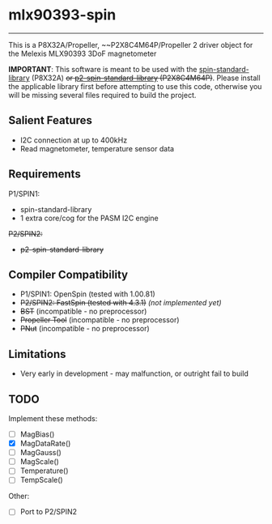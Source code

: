 # mlx90393-spin 
---------------

This is a P8X32A/Propeller, ~~P2X8C4M64P/Propeller 2 driver object for the Melexis MLX90393 3DoF magnetometer

**IMPORTANT**: This software is meant to be used with the [spin-standard-library](https://github.com/avsa242/spin-standard-library) (P8X32A) ~~or [p2-spin-standard-library](https://github.com/avsa242/p2-spin-standard-library) (P2X8C4M64P)~~. Please install the applicable library first before attempting to use this code, otherwise you will be missing several files required to build the project.

## Salient Features

* I2C connection at up to 400kHz
* Read magnetometer, temperature sensor data

## Requirements

P1/SPIN1:
* spin-standard-library
* 1 extra core/cog for the PASM I2C engine

~~P2/SPIN2:~~
* ~~p2-spin-standard-library~~

## Compiler Compatibility

* P1/SPIN1: OpenSpin (tested with 1.00.81)
* ~~P2/SPIN2: FastSpin (tested with 4.3.1)~~ _(not implemented yet)_
* ~~BST~~ (incompatible - no preprocessor)
* ~~Propeller Tool~~ (incompatible - no preprocessor)
* ~~PNut~~ (incompatible - no preprocessor)

## Limitations

* Very early in development - may malfunction, or outright fail to build

## TODO

Implement these methods:
- [ ] MagBias()
- [x] MagDataRate()
- [ ] MagGauss()
- [ ] MagScale()
- [ ] Temperature()
- [ ] TempScale()

Other:
- [ ] Port to P2/SPIN2
